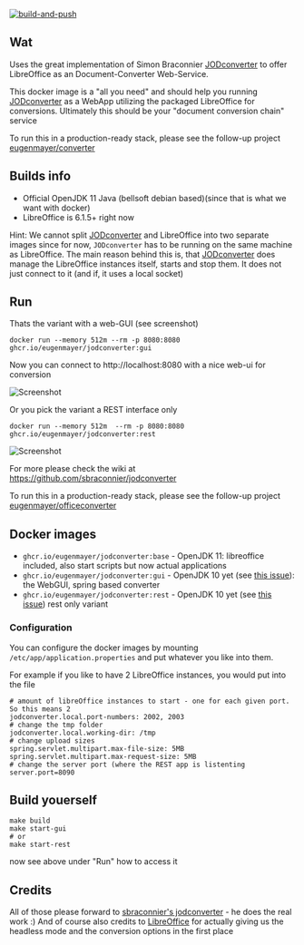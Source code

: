 [![build-and-push](https://github.com/EugenMayer/docker-image-jodconverter/actions/workflows/build.yml/badge.svg)](https://github.com/EugenMayer/docker-image-jodconverter/actions/workflows/build.yml)

## Wat

Uses the great implementation of Simon Braconnier [JODconverter](https://github.com/sbraconnier/jodconverter) to offer LibreOffice as an Document-Converter Web-Service.

This docker image is a "all you need" and should help you running [JODconverter](https://github.com/sbraconnier/jodconverter) as a WebApp utilizing the packaged LibreOffice for conversions.
Ultimately this should be your "document conversion chain" service

To run this in a production-ready stack, please see the follow-up project [eugenmayer/converter](https://github.com/EugenMayer/converter)

## Builds info

- Official OpenJDK 11 Java (bellsoft debian based)(since that is what we want with docker)
- LibreOffice is 6.1.5+ right now

Hint: We cannot split [JODconverter](https://github.com/sbraconnier/jodconverter) and LibreOffice into two separate images since for now, `JODconverter` has to be running on the same machine as LibreOffice.
The main reason behind this is, that [JODconverter](https://github.com/sbraconnier/jodconverter) does manage the LibreOffice instances itself, starts and stop them. It does not just connect to it (and if, it uses a local socket)

## Run

Thats the variant with a web-GUI (see screenshot)

    docker run --memory 512m --rm -p 8080:8080 ghcr.io/eugenmayer/jodconverter:gui

Now you can connect to http://localhost:8080 with a nice web-ui for conversion

![Screenshot](https://github.com/EugenMayer/docker-image-jodconverter/blob/master/webapp.png)

Or you pick the variant a REST interface only

    docker run --memory 512m  --rm -p 8080:8080 ghcr.io/eugenmayer/jodconverter:rest

![Screenshot](https://github.com/EugenMayer/docker-image-jodconverter/blob/master/rest.png)

For more please check the wiki at https://github.com/sbraconnier/jodconverter

To run this in a production-ready stack, please see the follow-up project [eugenmayer/officeconverter](https://github.com/EugenMayer/officeconverter)

## Docker images

- `ghcr.io/eugenmayer/jodconverter:base` - OpenJDK 11: libreoffice included, also start scripts but now actual applications
- `ghcr.io/eugenmayer/jodconverter:gui` - OpenJDK 10 yet (see [this issue](https://github.com/sbraconnier/jodconverter/pull/128)): the WebGUI, spring based converter
- `ghcr.io/eugenmayer/jodconverter:rest` - OpenJDK 10 yet (see [this issue](https://github.com/sbraconnier/jodconverter/pull/128)) rest only variant

### Configuration

You can configure the docker images by mounting `/etc/app/application.properties` and put whatever you like into them.

For example if you like to have 2 LibreOffice instances, you would put into the file

```properties
# amount of libreOffice instances to start - one for each given port. So this means 2
jodconverter.local.port-numbers: 2002, 2003
# change the tmp folder
jodconverter.local.working-dir: /tmp
# change upload sizes
spring.servlet.multipart.max-file-size: 5MB
spring.servlet.multipart.max-request-size: 5MB
# change the server port (where the REST app is listenting
server.port=8090
```

## Build youerself

    make build
    make start-gui
    # or
    make start-rest

now see above under "Run" how to access it

## Credits

All of those please forward to [sbraconnier's jodconverter](https://github.com/sbraconnier/jodconverter) - he does the real work :)
And of course also credits to [LibreOffice](https://de.libreoffice.org/) for actually giving us the headless mode and the conversion options in the first place
